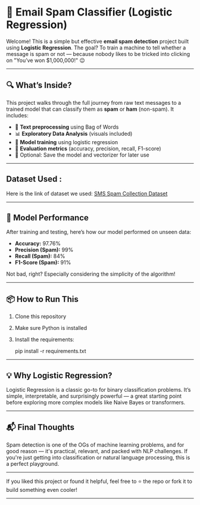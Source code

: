 # 📩 Email Spam Classifier (Logistic Regression)

Welcome! This is a simple but effective **email spam detection** project built using **Logistic Regression**. The goal? To train a machine to tell whether a message is spam or not — because nobody likes to be tricked into clicking on "You’ve won $1,000,000!" 😉

---

## 🔍 What’s Inside?

This project walks through the full journey from raw text messages to a trained model that can classify them as **spam** or **ham** (non-spam). It includes:

- 💬 **Text preprocessing** using Bag of Words
- 📊 **Exploratory Data Analysis** (visuals included)
- 🧠 **Model training** using logistic regression
- 🧪 **Evaluation metrics** (accuracy, precision, recall, F1-score)
- 🔐 Optional: Save the model and vectorizer for later use

---

## Dataset Used :
Here is the link of dataset we used:
[SMS Spam Collection Dataset](https://www.kaggle.com/datasets/uciml/sms-spam-collection-dataset)

---

## 🧠 Model Performance

After training and testing, here’s how our model performed on unseen data:

- **Accuracy:** 97.76%
- **Precision (Spam):** 99%
- **Recall (Spam):** 84%
- **F1-Score (Spam):** 91%

Not bad, right? Especially considering the simplicity of the algorithm!

---

## 📦 How to Run This

1. Clone this repository
2. Make sure Python is installed
3. Install the requirements:
   
   pip install -r requirements.txt

---

## 💡 Why Logistic Regression?
Logistic Regression is a classic go-to for binary classification problems. It’s simple, interpretable, and surprisingly powerful — a great starting point before exploring more complex models like Naive Bayes or transformers.

---

## 📬 Final Thoughts
Spam detection is one of the OGs of machine learning problems, and for good reason — it's practical, relevant, and packed with NLP challenges. If you're just getting into classification or natural language processing, this is a perfect playground.

---

If you liked this project or found it helpful, feel free to ⭐ the repo or fork it to build something even cooler!

---
